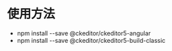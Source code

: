 # 使用方法

- npm install --save @ckeditor/ckeditor5-angular
- npm install --save @ckeditor/ckeditor5-build-classic

